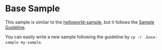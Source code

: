 # Base Sample

This sample is similar to the [helloworld-sample](../helloworld-sample), but it follows the [Sample Guideline](https://github.com/Microsoft/vscode-extension-samples/blob/ext-docs/.github/SAMPLE_GUIDELINE.md).

You can easily write a new sample following the guideline by `cp -r .base-sample my-sample`.